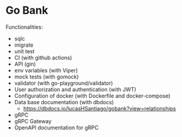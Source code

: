 # Go Bank

Functionalities:
- sqlc
- migrate
- unit test
- CI (with github actions)
- API (gin)
- env variables (with Viper)
- mock tests (with gomock)
- validator (with go-playground/validator)
- User authorization and authentication (with JWT)
- Configuration of docker (with Dockerfile and docker-compose)
- Data base documentation (with dbdocs)
    - https://dbdocs.io/lucasHSantiago/gobank?view=relationships
- gRPC
- gRPC Gateway
- OpenAPI documentation for gRPC
